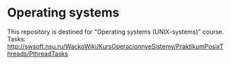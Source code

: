 # Operating systems
This repository is destined for "Operating systems (UNIX-systems)" course.\
Tasks: http://swsoft.nsu.ru/WackoWiki/KursOperacionnyeSistemy/PraktikumPosixThreads/PthreadTasks
